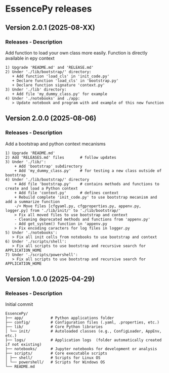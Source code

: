 # EssencePy releases

## Version 2.0.1 (2025-08-XX)

### Releases - Description
Add function to load your own class more easily. Function is directly available in epy context

```textile
1) Upgrade 'README.md' and 'RELEASE.md'
2) Under './lib/bootstrap/' directory:
   + Add function 'load_cls' in 'init_code.py'
   + Declare function 'load_cls' in 'bootstrap.py'
   + Declare function signature 'context.py'
3) Under './lib' directory:
   + Add file 'my_dummy_class.py' for example
4) Under './notebooks' and ./app:
   > Update notebook and program with and example of this new function

```

## Version 2.0.0 (2025-08-06)

### Releases - Description
Add a bootstrap and python context mecanisms 

```textile
1) Upgrade 'README.md'
2) Add 'RELEASES.md' files       # follow updates 
3) Under './lib/':
    + Add 'bootstrap' subdirectory
    + Add 'my_dummy_class.py'    # for testing a new class outside of bootstrap
4) Under './lib/bootstrap/' directory
    + Add file 'bootstrap.py'    # contains methods and functions to create and load a Python context
    + Add file 'context.py'      # defines context
    + Rebuild complete 'init_code.py' to use bootstrap mecanism and add a summarize function
    -/+ Move files [cfgyaml.py, cfgproperties.py, appenv.py, logger.py] from './lib/init/' to './lib/bootstrap/'
    > Fix all moved files to use bootstrap and context
    - Cleaning deprecated methods and functions from 'appenv.py'
    - Add get_system() function in 'appenv.py
    > Fix encoding caracters for log files in logger.py
5) Under './notebooks':
   > Fix all init cells from notebooks to use bootstrap and context
6) Under './scripts/shell':
   > Fix all scripts to use bootstrap and recursive search for APPLICATION_HOME
7) Under './scripts/powershell':
   > Fix all scripts to use bootstrap and recursive search for APPLICATION_HOME 
```

## Version 1.0.0 (2025-04-29)

### Releases - Description

Initial commit

```
EssencePy/ 
├── app/            # Python applications folder
├── config/         # Configuration files (.yaml, .properties, etc.) 
├── lib/            # Core Python libraries 
│ └── init/         # Autoloaded classes (e.g., ConfigLoader, AppEnv, etc.) 
├── logs/           # Application logs  (folder automatically created if not existing)
├── notebooks/      # Jupyter notebooks for development or analysis 
├── scripts/        # Core executable scripts
│ ├── shell/        # Scripts for Linux OS
│ └── powershell/   # Scripts for Windows OS
└── README.md
```
